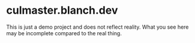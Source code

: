 # culmaster.blanch.dev

This is just a demo project and does not reflect reality.
What you see here may be incomplete compared to the real thing.
